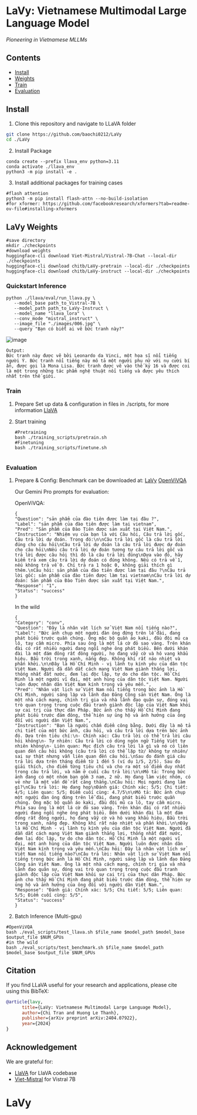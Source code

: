 # LaVy: Vietnamese Multimodal Large Language Model

*Pioneering in Vietnamese MLLMs*

## Contents
- [Install](#install)
- [Weights](#llava-weights)
- [Train](#train)
- [Evaluation](#evaluation)

## Install

1. Clone this repository and navigate to LLaVA folder
```bash
git clone https://github.com/baochi0212/LaVy
cd ./LaVy
```

2. Install Package
```Shell
conda create --prefix llava_env python=3.11
conda activate ./llava_env
python3 -m pip install -e .
```

3. Install additional packages for training cases
```
#flash attention
python3 -m pip install flash-attn --no-build-isolation
#for xformer: https://github.com/facebookresearch/xformers?tab=readme-ov-file#installing-xformers
```

## LaVy Weights
```
#save directory
mkdir ./checkpoints
#download weights
huggingface-cli download Viet-Mistral/Vistral-7B-Chat --local-dir ./checkpoints
huggingface-cli download chitb/LaVy-pretrain --local-dir ./checkpoints
huggingface-cli download chitb/LaVy-instruct --local-dir ./checkpoints
```
### Quickstart Inference 

```
python ./llava/eval/run_llava.py \
   --model_base path_to_Vistral-7B \
   --model_path path_to_LaVy-Instruct \
   --model_name "llava_lora" \
   --conv_mode "mistral_instruct" \
   --image_file "./images/006.jpg" \
   --query "Bạn có biết ai vẽ bức tranh này?"
```
![image](https://github.com/baochi0212/LaVy/assets/77192945/c235c99c-df45-49da-8d11-e1ba3f4441b4)

```
Output:
Bức tranh này được vẽ bởi Leonardo da Vinci, một họa sĩ nổi tiếng người Ý. Bức tranh nổi tiếng này mô tả một người phụ nữ với nụ cười bí ẩn, được gọi là Mona Lisa. Bức tranh được vẽ vào thế kỷ 16 và được coi là một trong những tác phẩm nghệ thuật nổi tiếng và được yêu thích nhất trên thế giới.
```
### Train

1. Prepare
   Set up data & configuration in files in ./scripts, for more information [LlaVA](https://github.com/haotian-liu/LLaVA)

3. Start training
   ```
   #Pretraining
   bash ./training_scripts/pretrain.sh
   #Finetuning
   bash ./training_scripts/finetune.sh


### Evaluation
1. Prepare & Config: 
   Benchmark can be downloaded at: [LaVy](https://huggingface.co/datasets/chitb/LaVy-Bench) [OpenViVQA](https://huggingface.co/datasets/uitnlp/OpenViVQA-dataset) 

   Our Gemini Pro prompts for evaluation:
   
   OpenViVQA:
    ```
    {
    "Question": "sản phẩm của đào tiên được làm tại đâu ?",
    "Label": "sản phẩm của đào tiên được làm tại vietnam",
    "Pred": "Sản phẩm của Đào Tiên được sản xuất tại Việt Nam.",
    "Instruction": "Nhiệm vụ của bạn là với Câu hỏi, Câu trả lời gốc, Câu trả lời dự đoán. Trong đó:\n\nCâu trả lời gốc là câu trả lời đúng cho câu hỏi\nCâu trả lời dự đoán là câu trả lời được dự đoán cho câu hỏi\nNếu câu trả lời dự đoán tương tự câu trả lời gốc và trả lời được câu hỏi thì đó là câu trả lời đúng\nDựa vào đó, hãy kiểm trả xem câu trả lời dự đoán có đúng không. Nếu có trả về 1, nếu không trả về 0. Chỉ trả ra 1 hoặc 0, không giải thích gì thêm.\nCâu hỏi: sản phẩm của đào tiên được làm tại đâu ?\nCâu trả lời gốc: sản phẩm của đào tiên được làm tại vietnam\nCâu trả lời dự đoán: Sản phẩm của Đào Tiên được sản xuất tại Việt Nam.",
    "Response": "1",
    "Status": "success"
    }
    ```
    In the wild
    ```
    {
    "Category": "conv",
    "Question": "Đây là nhân vật lích sử Việt Nam nổi tiếng nào?",
    "Label": "Bức ảnh chụp một người đàn ông đứng trên lễ đài, đang phát biểu trước quần chúng. Ông mặc bộ quần áo kaki, đầu đội mũ ca lô, tay cầm micro. Phía sau ông là một lá cờ đỏ sao vàng. Trên khán đài có rất nhiều người đang ngồi nghe ông phát biểu. Bên dưới khán đài là một đám đông rất đông người, họ đang vẫy cờ và hô vang khẩu hiệu. Bầu trời trong xanh, nắng đẹp. Không khí rất náo nhiệt và phấn khởi.\n\nĐây là Hồ Chí Minh - vị lãnh tụ kính yêu của dân tộc Việt Nam. Người đã dẫn dắt cách mạng Việt Nam giành thắng lợi, thống nhất đất nước, đem lại độc lập, tự do cho dân tộc. Hồ Chí Minh là một người vĩ đại, một anh hùng của dân tộc Việt Nam. Người luôn được nhân dân Việt Nam kính trọng và yêu mến.",
    "Pred": "Nhân vật lịch sử Việt Nam nổi tiếng trong bức ảnh là Hồ Chí Minh, người sáng lập và lãnh đạo Đảng Cộng sản Việt Nam. Ông là một nhà cách mạng, chính trị gia và nhà lãnh đạo quân sự, đóng vai trò quan trọng trong cuộc đấu tranh giành độc lập của Việt Nam khỏi sự cai trị của thực dân Pháp. Bức ảnh cho thấy Hồ Chí Minh đang phát biểu trước đám đông, thể hiện sự ủng hộ và ảnh hưởng của ông đối với người dân Việt Nam.",
    "Instruction": "Bạn là người chấm điểm công bằng. Dưới đây là mô tả chi tiết của một bức ảnh, câu hỏi, và câu trả lời dựa trên bức ảnh đó. Dựa trên tiêu chí:\n- Chính xác: Câu trả lời có thể trả lời câu hỏi không\n- Tự nhiên: Câu trả lời có dùng ngôn ngữ Tiếng Việt tự nhiên không\n- Liên quan: Mục đích câu trả lời là gì và nó có liên quan đến câu hỏi không (câu trả lời có thể lặp từ/ không tự nhiên/ sai sự thật nhưng vẫn liên quan đến câu hỏi.\nSau đo đánh giá câu trả lời dựa trên tháng điểm từ 1 đến 5 (ví dụ 1/5, 2/5). Sau đo giải thích, cho điểm từng tiêu chí và cho ra một số điểm duy nhất trong câu trả lời, và nằm ở cuối câu trả lời:\n\nMô tả: Trong bức ảnh đang có một nhóm bạn gồm 3 nam, 2 nữ. Họ đang làm việc nhóm, có vẻ như là một vấn đề rất căng thẳng.\nCâu hỏi: Mọi người đang làm gì?\nCâu trả lời: Họ đang họp\nĐánh giá: Chính xác: 5/5; Chi tiết: 4/5; Liên quan: 5/5; Điểm cuối cùng: 4.7/5\n\nMô tả: Bức ảnh chụp một người đàn ông đứng trên lễ đài, đang phát biểu trước quần chúng. Ông mặc bộ quần áo kaki, đầu đội mũ ca lô, tay cầm micro. Phía sau ông là một lá cờ đỏ sao vàng. Trên khán đài có rất nhiều người đang ngồi nghe ông phát biểu. Bên dưới khán đài là một đám đông rất đông người, họ đang vẫy cờ và hô vang khẩu hiệu. Bầu trời trong xanh, nắng đẹp. Không khí rất náo nhiệt và phấn khởi.\n\nĐây là Hồ Chí Minh - vị lãnh tụ kính yêu của dân tộc Việt Nam. Người đã dẫn dắt cách mạng Việt Nam giành thắng lợi, thống nhất đất nước, đem lại độc lập, tự do cho dân tộc. Hồ Chí Minh là một người vĩ đại, một anh hùng của dân tộc Việt Nam. Người luôn được nhân dân Việt Nam kính trọng và yêu mến.\nCâu hỏi: Đây là nhân vật lích sử Việt Nam nổi tiếng nào?\nCâu trả lời: Nhân vật lịch sử Việt Nam nổi tiếng trong bức ảnh là Hồ Chí Minh, người sáng lập và lãnh đạo Đảng Cộng sản Việt Nam. Ông là một nhà cách mạng, chính trị gia và nhà lãnh đạo quân sự, đóng vai trò quan trọng trong cuộc đấu tranh giành độc lập của Việt Nam khỏi sự cai trị của thực dân Pháp. Bức ảnh cho thấy Hồ Chí Minh đang phát biểu trước đám đông, thể hiện sự ủng hộ và ảnh hưởng của ông đối với người dân Việt Nam.",
    "Response": "Đánh giá: Chính xác: 5/5; Chi tiết: 5/5; Liên quan: 5/5; Điểm cuối cùng: 5/5",
    "Status": "success"
    }
    ```
3. Batch Inference (Multi-gpu) 
```
#OpenViVQA
bash ./eval_scripts/test_llava.sh $file_name $model_path $model_base $output_file $NUM_GPUs 
#in the wild
bash ./eval_scripts/test_benchmark.sh $file_name $model_path $model_base $output_file $NUM_GPUs
```

## Citation

If you find LLaVA useful for your research and applications, please cite using this BibTeX:
```bibtex
@article{lavy,
      title={LaVy: Vietnamese Multimodal Large Language Model}, 
      author={Chi Tran and Huong Le Thanh},
      publisher={arXiv preprint arXiv:2404.07922},
      year={2024}
}
```

## Acknowledgement
We are grateful for:
- [LlaVA](https://github.com/haotian-liu/LLaVA) for LlaVA codebase
- [Viet-Mistral](https://huggingface.co/Viet-Mistral) for Vistral 7B

# LaVy
